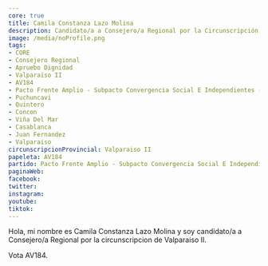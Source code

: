 ```yaml
---
core: true
title: Camila Constanza Lazo Molina
description: Candidato/a a Consejero/a Regional por la Circunscripción de Valparaiso II
image: /media/noProfile.png
tags:
- CORE
- Consejero Regional
- Apruebo Dignidad
- Valparaiso II
- AV184
- Pacto Frente Amplio - Subpacto Convergencia Social E Independientes - Comunes
- Puchuncavi
- Quintero
- Concon
- Viña Del Mar
- Casablanca
- Juan Fernandez
- Valparaiso
circunscripcionProvincial: Valparaiso II
papeleta: AV184
partido: Pacto Frente Amplio - Subpacto Convergencia Social E Independientes - Comunes
paginaWeb:
facebook:
twitter:
instagram:
youtube:
tiktok:
---
```

Hola, mi nombre es Camila Constanza Lazo Molina y soy candidato/a a Consejero/a Regional por la circunscripcion de Valparaiso II.

Vota AV184.